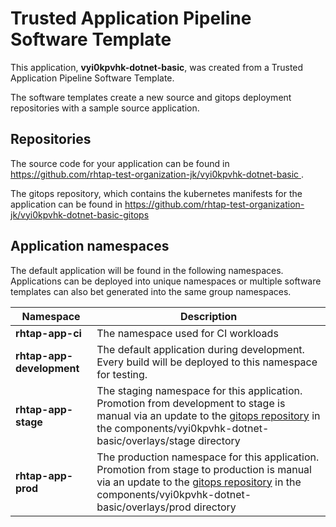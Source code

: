 # Trusted Application Pipeline Software Template

This application, **vyi0kpvhk-dotnet-basic**, was created from a Trusted Application Pipeline Software Template.

The software templates create a new source and gitops deployment repositories with a sample source application. 

## Repositories

The source code for your application can be found in [https://github.com/rhtap-test-organization-jk/vyi0kpvhk-dotnet-basic ](https://github.com/rhtap-test-organization-jk/vyi0kpvhk-dotnet-basic ).
 
The gitops repository, which contains the kubernetes manifests for the application can be found in 
[https://github.com/rhtap-test-organization-jk/vyi0kpvhk-dotnet-basic-gitops ](https://github.com/rhtap-test-organization-jk/vyi0kpvhk-dotnet-basic-gitops ) 

## Application namespaces 

The default application will be found in the following namespaces. Applications can be deployed into unique namespaces or multiple software templates can also bet generated into the same group namespaces.  

|  Namespace   |  Description   |  
| -------- | -------- |
| **rhtap-app-ci** | The namespace used for CI workloads |
| **rhtap-app-development** | The default application during development. Every build will be deployed to this namespace for testing. |
| **rhtap-app-stage** | The staging namespace for this application. Promotion from development to stage is manual via an update to the [gitops repository](https://github.com/rhtap-test-organization-jk/vyi0kpvhk-dotnet-basic-gitops ) in the components/vyi0kpvhk-dotnet-basic/overlays/stage directory |
| **rhtap-app-prod** | The production namespace for this application. Promotion from stage to production is manual via an update to the [gitops repository](https://github.com/rhtap-test-organization-jk/vyi0kpvhk-dotnet-basic-gitops ) in the components/vyi0kpvhk-dotnet-basic/overlays/prod directory |